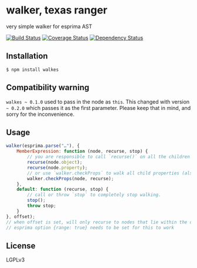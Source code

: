 # walker, texas ranger

very simple walker for esprima AST

[![Build Status](https://travis-ci.org/Swatinem/walkes.png?branch=master)](https://travis-ci.org/Swatinem/walkes)
[![Coverage Status](https://coveralls.io/repos/Swatinem/walkes/badge.png?branch=master)](https://coveralls.io/r/Swatinem/walkes)
[![Dependency Status](https://gemnasium.com/Swatinem/walkes.png)](https://gemnasium.com/Swatinem/walkes)

## Installation

    $ npm install walkes

## Compatibility warning

`walkes ~ 0.1.0` used to pass in the node as `this`. This changed with version
`~ 0.2.0` which passes it as the first parameter. Please keep that in mind, and
sorry for the inconvenience.

## Usage

```js
walker(esprima.parse("…"), {
	MemberExpression: function (node, recurse, stop) {
		// you are responsible to call `recurse()` on all the children yourself
		recurse(node.object);
		recurse(node.property);
		// or use `walker.checkProps` to walk all child properties (also takes care of arrays)
		walker.checkProps(node, recurse);
	},
	default: function (recurse, stop) {
		// call or throw `stop` to completely stop walking.
		stop();
		throw stop;
	}
}, offset);
// when offset is set, will only recurse to nodes that lie within the offset
// esprima option {range: true} needs to be set for this to work
```

## License

  LGPLv3

